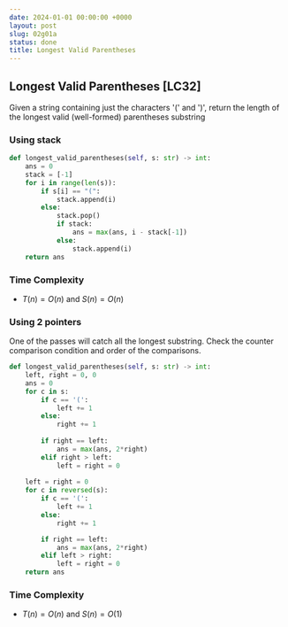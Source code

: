 ```yaml
---
date: 2024-01-01 00:00:00 +0000
layout: post
slug: 02g01a
status: done
title: Longest Valid Parentheses
---
```


## Longest Valid Parentheses [LC32]

Given a string containing just the characters '(' and ')', return the length of the longest valid (well-formed) parentheses 
substring

### Using stack
```python
def longest_valid_parentheses(self, s: str) -> int:
    ans = 0
    stack = [-1]
    for i in range(len(s)):
        if s[i] == "(":
            stack.append(i)
        else:
            stack.pop()
            if stack:
                ans = max(ans, i - stack[-1])
            else:
                stack.append(i)
    return ans
```

### Time Complexity
- $T(n) = O(n)$ and $S(n) = O(n)$

### Using 2 pointers
One of the passes will catch all the longest substring. Check the counter comparison condition and order of the comparisons. 

```python
def longest_valid_parentheses(self, s: str) -> int:
    left, right = 0, 0
    ans = 0
    for c in s:
        if c == '(':
            left += 1
        else:
            right += 1
            
        if right == left:
            ans = max(ans, 2*right)
        elif right > left:
            left = right = 0
    
    left = right = 0
    for c in reversed(s):
        if c == '(':
            left += 1
        else:
            right += 1

        if right == left:
            ans = max(ans, 2*right)
        elif left > right:
            left = right = 0
    return ans
```
### Time Complexity
- $T(n) = O(n)$ and $S(n) = O(1)$